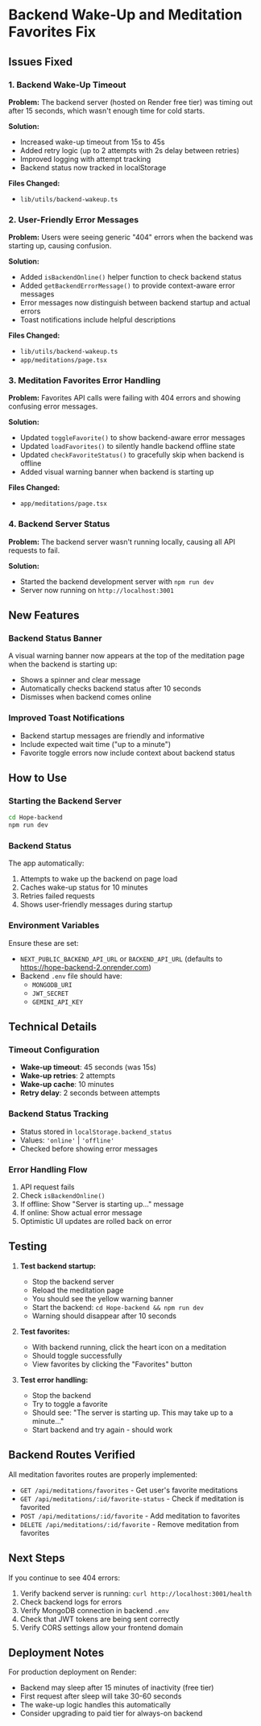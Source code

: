 # Backend Wake-Up and Meditation Favorites Fix

## Issues Fixed

### 1. Backend Wake-Up Timeout
**Problem:** The backend server (hosted on Render free tier) was timing out after 15 seconds, which wasn't enough time for cold starts.

**Solution:**
- Increased wake-up timeout from 15s to 45s
- Added retry logic (up to 2 attempts with 2s delay between retries)
- Improved logging with attempt tracking
- Backend status now tracked in localStorage

**Files Changed:**
- `lib/utils/backend-wakeup.ts`

### 2. User-Friendly Error Messages
**Problem:** Users were seeing generic "404" errors when the backend was starting up, causing confusion.

**Solution:**
- Added `isBackendOnline()` helper function to check backend status
- Added `getBackendErrorMessage()` to provide context-aware error messages
- Error messages now distinguish between backend startup and actual errors
- Toast notifications include helpful descriptions

**Files Changed:**
- `lib/utils/backend-wakeup.ts`
- `app/meditations/page.tsx`

### 3. Meditation Favorites Error Handling
**Problem:** Favorites API calls were failing with 404 errors and showing confusing error messages.

**Solution:**
- Updated `toggleFavorite()` to show backend-aware error messages
- Updated `loadFavorites()` to silently handle backend offline state
- Updated `checkFavoriteStatus()` to gracefully skip when backend is offline
- Added visual warning banner when backend is starting up

**Files Changed:**
- `app/meditations/page.tsx`

### 4. Backend Server Status
**Problem:** The backend server wasn't running locally, causing all API requests to fail.

**Solution:**
- Started the backend development server with `npm run dev`
- Server now running on `http://localhost:3001`

## New Features

### Backend Status Banner
A visual warning banner now appears at the top of the meditation page when the backend is starting up:
- Shows a spinner and clear message
- Automatically checks backend status after 10 seconds
- Dismisses when backend comes online

### Improved Toast Notifications
- Backend startup messages are friendly and informative
- Include expected wait time ("up to a minute")
- Favorite toggle errors now include context about backend status

## How to Use

### Starting the Backend Server
```bash
cd Hope-backend
npm run dev
```

### Backend Status
The app automatically:
1. Attempts to wake up the backend on page load
2. Caches wake-up status for 10 minutes
3. Retries failed requests
4. Shows user-friendly messages during startup

### Environment Variables
Ensure these are set:
- `NEXT_PUBLIC_BACKEND_API_URL` or `BACKEND_API_URL` (defaults to https://hope-backend-2.onrender.com)
- Backend `.env` file should have:
  - `MONGODB_URI`
  - `JWT_SECRET`
  - `GEMINI_API_KEY`

## Technical Details

### Timeout Configuration
- **Wake-up timeout**: 45 seconds (was 15s)
- **Wake-up retries**: 2 attempts
- **Wake-up cache**: 10 minutes
- **Retry delay**: 2 seconds between attempts

### Backend Status Tracking
- Status stored in `localStorage.backend_status`
- Values: `'online'` | `'offline'`
- Checked before showing error messages

### Error Handling Flow
1. API request fails
2. Check `isBackendOnline()`
3. If offline: Show "Server is starting up..." message
4. If online: Show actual error message
5. Optimistic UI updates are rolled back on error

## Testing

1. **Test backend startup:**
   - Stop the backend server
   - Reload the meditation page
   - You should see the yellow warning banner
   - Start the backend: `cd Hope-backend && npm run dev`
   - Warning should disappear after 10 seconds

2. **Test favorites:**
   - With backend running, click the heart icon on a meditation
   - Should toggle successfully
   - View favorites by clicking the "Favorites" button

3. **Test error handling:**
   - Stop the backend
   - Try to toggle a favorite
   - Should see: "The server is starting up. This may take up to a minute..."
   - Start backend and try again - should work

## Backend Routes Verified

All meditation favorites routes are properly implemented:
- `GET /api/meditations/favorites` - Get user's favorite meditations
- `GET /api/meditations/:id/favorite-status` - Check if meditation is favorited
- `POST /api/meditations/:id/favorite` - Add meditation to favorites
- `DELETE /api/meditations/:id/favorite` - Remove meditation from favorites

## Next Steps

If you continue to see 404 errors:
1. Verify backend server is running: `curl http://localhost:3001/health`
2. Check backend logs for errors
3. Verify MongoDB connection in backend `.env`
4. Check that JWT tokens are being sent correctly
5. Verify CORS settings allow your frontend domain

## Deployment Notes

For production deployment on Render:
- Backend may sleep after 15 minutes of inactivity (free tier)
- First request after sleep will take 30-60 seconds
- The wake-up logic handles this automatically
- Consider upgrading to paid tier for always-on backend

